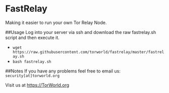 # FastRelay
Making it easier to run your own Tor Relay Node.

##Usage
Log into your server via ssh and download the raw fastrelay.sh script and then execute it.<br>
- `wget https://raw.githubusercontent.com/torworld/fastrelay/master/fastrelay.sh`<br>
- `bash fastrelay.sh`

##Notes
If you have any problems feel free to email us: `security[at]torworld.org`

Visit us at https://TorWorld.org
